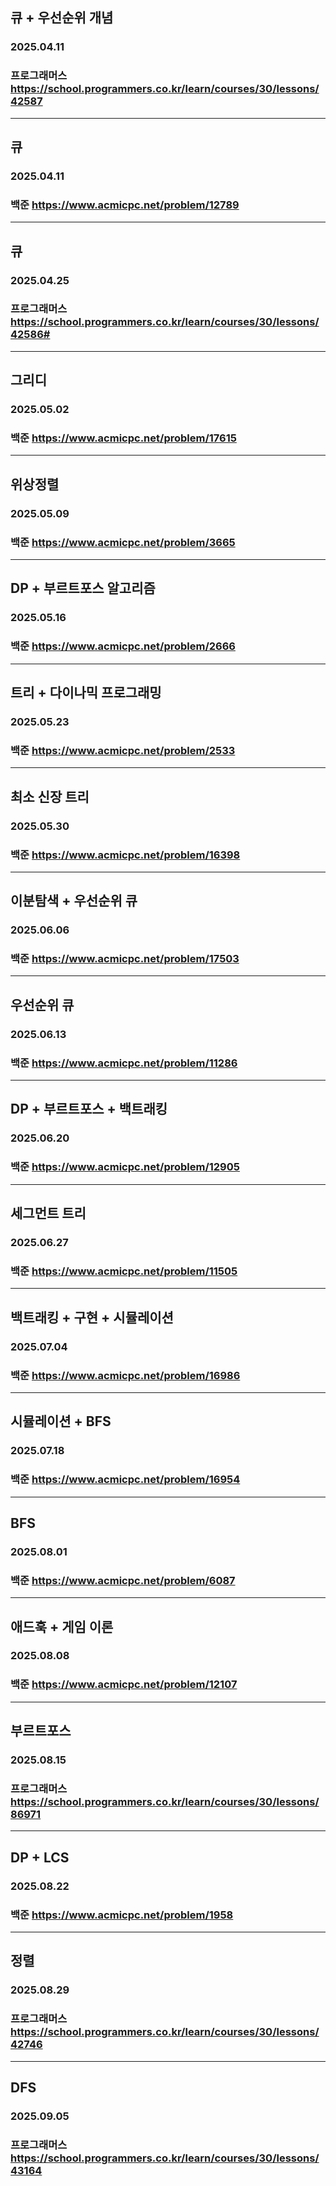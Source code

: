 ## 큐 + 우선순위 개념
### 2025.04.11
### 프로그래머스 https://school.programmers.co.kr/learn/courses/30/lessons/42587
---
## 큐
### 2025.04.11
### 백준 https://www.acmicpc.net/problem/12789
---
## 큐
### 2025.04.25
### 프로그래머스 https://school.programmers.co.kr/learn/courses/30/lessons/42586#
---
## 그리디
### 2025.05.02
### 백준 https://www.acmicpc.net/problem/17615
---
## 위상정렬
### 2025.05.09
### 백준 https://www.acmicpc.net/problem/3665
---
## DP + 부르트포스 알고리즘
### 2025.05.16
### 백준 https://www.acmicpc.net/problem/2666
---
## 트리 + 다이나믹 프로그래밍
### 2025.05.23
### 백준 https://www.acmicpc.net/problem/2533
---
## 최소 신장 트리
### 2025.05.30
### 백준 https://www.acmicpc.net/problem/16398
---
## 이분탐색 + 우선순위 큐
### 2025.06.06
### 백준 https://www.acmicpc.net/problem/17503
---
## 우선순위 큐
### 2025.06.13
### 백준 https://www.acmicpc.net/problem/11286
---
## DP + 부르트포스 + 백트래킹
### 2025.06.20
### 백준 https://www.acmicpc.net/problem/12905
---
## 세그먼트 트리
### 2025.06.27
### 백준 https://www.acmicpc.net/problem/11505
---
## 백트래킹 + 구현 + 시뮬레이션
### 2025.07.04
### 백준 https://www.acmicpc.net/problem/16986
---
## 시뮬레이션 + BFS
### 2025.07.18
### 백준 https://www.acmicpc.net/problem/16954
---
## BFS
### 2025.08.01
### 백준 https://www.acmicpc.net/problem/6087
---
## 애드훅 + 게임 이론
### 2025.08.08
### 백준 https://www.acmicpc.net/problem/12107
---
## 부르트포스
### 2025.08.15
### 프로그래머스 https://school.programmers.co.kr/learn/courses/30/lessons/86971
---
## DP + LCS
### 2025.08.22
### 백준 https://www.acmicpc.net/problem/1958
---
## 정렬
### 2025.08.29
### 프로그래머스 https://school.programmers.co.kr/learn/courses/30/lessons/42746
---
## DFS
### 2025.09.05
### 프로그래머스 https://school.programmers.co.kr/learn/courses/30/lessons/43164
